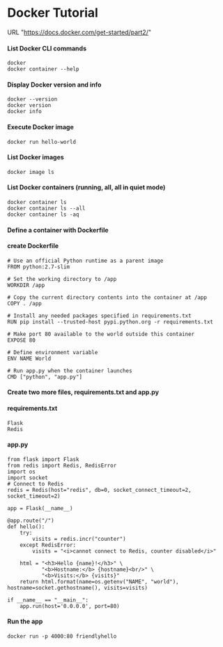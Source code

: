 Docker Tutorial
=============
URL "https://docs.docker.com/get-started/part2/"

#### List Docker CLI commands
```
docker
docker container --help
```
#### Display Docker version and info
```
docker --version
docker version
docker info
```
#### Execute Docker image
```
docker run hello-world
```
#### List Docker images
```
docker image ls
```
#### List Docker containers (running, all, all in quiet mode)
```
docker container ls
docker container ls --all
docker container ls -aq
```
#### Define a container with Dockerfile
#### create Dockerfile
```
# Use an official Python runtime as a parent image
FROM python:2.7-slim

# Set the working directory to /app
WORKDIR /app

# Copy the current directory contents into the container at /app
COPY . /app

# Install any needed packages specified in requirements.txt
RUN pip install --trusted-host pypi.python.org -r requirements.txt

# Make port 80 available to the world outside this container
EXPOSE 80

# Define environment variable
ENV NAME World

# Run app.py when the container launches
CMD ["python", "app.py"]
```

#### Create two more files, requirements.txt and app.py
#### requirements.txt
```
Flask
Redis
```
#### app.py
```
from flask import Flask
from redis import Redis, RedisError
import os
import socket
# Connect to Redis
redis = Redis(host="redis", db=0, socket_connect_timeout=2, socket_timeout=2)

app = Flask(__name__)

@app.route("/")
def hello():
    try:
        visits = redis.incr("counter")
    except RedisError:
        visits = "<i>cannot connect to Redis, counter disabled</i>"

    html = "<h3>Hello {name}!</h3>" \
           "<b>Hostname:</b> {hostname}<br/>" \
           "<b>Visits:</b> {visits}"
    return html.format(name=os.getenv("NAME", "world"), hostname=socket.gethostname(), visits=visits)

if __name__ == "__main__":
    app.run(host='0.0.0.0', port=80)
```
#### Run the app
```
docker run -p 4000:80 friendlyhello
```


